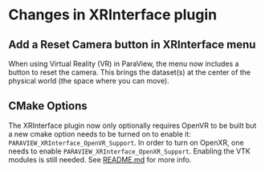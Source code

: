 # Changes in XRInterface plugin

## Add a Reset Camera button in XRInterface menu

When using Virtual Reality (VR) in ParaView, the menu now includes a button to reset the camera.
This brings the dataset(s) at the center of the physical world (the space where you can move).

## CMake Options

The XRInterface plugin now only optionally requires OpenVR to be built but a new cmake option
needs to be turned on to enable it: `PARAVIEW_XRInterface_OpenVR_Support`.
In order to turn on OpenXR, one needs to enable `PARAVIEW_XRInterface_OpenXR_Support`.
Enabling the VTK modules is still needed.
See [README.md](https://gitlab.kitware.com/paraview/paraview/-/blob/master/Plugins/XRInterface/README.md) for more info.
